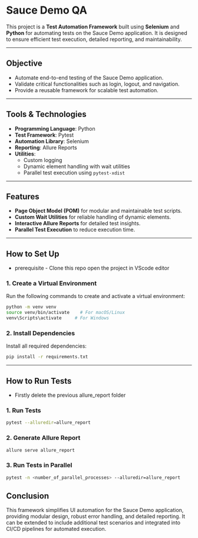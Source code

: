 # Sauce Demo QA

This project is a **Test Automation Framework** built using **Selenium** and **Python** for automating tests on the Sauce Demo application. It is designed to ensure efficient test execution, detailed reporting, and maintainability.

---

## Objective

- Automate end-to-end testing of the Sauce Demo application.
- Validate critical functionalities such as login, logout, and navigation.
- Provide a reusable framework for scalable test automation.

---

## Tools & Technologies

- **Programming Language**: Python
- **Test Framework**: Pytest
- **Automation Library**: Selenium
- **Reporting**: Allure Reports
- **Utilities**:
  - Custom logging
  - Dynamic element handling with wait utilities
  - Parallel test execution using `pytest-xdist`

---

## Features

- **Page Object Model (POM)** for modular and maintainable test scripts.
- **Custom Wait Utilities** for reliable handling of dynamic elements.
- **Interactive Allure Reports** for detailed test insights.
- **Parallel Test Execution** to reduce execution time.

---

## How to Set Up

- prerequisite - Clone this repo open the project in VScode editor

### 1. Create a Virtual Environment

Run the following commands to create and activate a virtual environment:

```bash
python -m venv venv
source venv/bin/activate    # For macOS/Linux
venv\Scripts\activate     # For Windows
```

### 2. Install Dependencies

Install all required dependencies:

```bash
pip install -r requirements.txt
```

---

## How to Run Tests

- Firstly delete the previous allure_report folder 

### 1. Run Tests

```bash
pytest --alluredir=allure_report
```

### 2. Generate Allure Report

```bash
allure serve allure_report
```

### 3. Run Tests in Parallel

```bash
pytest -n <number_of_parallel_processes> --alluredir=allure_report
```

## Conclusion

This framework simplifies UI automation for the Sauce Demo application, providing modular design, robust error handling, and detailed reporting. It can be extended to include additional test scenarios and integrated into CI/CD pipelines for automated execution.
